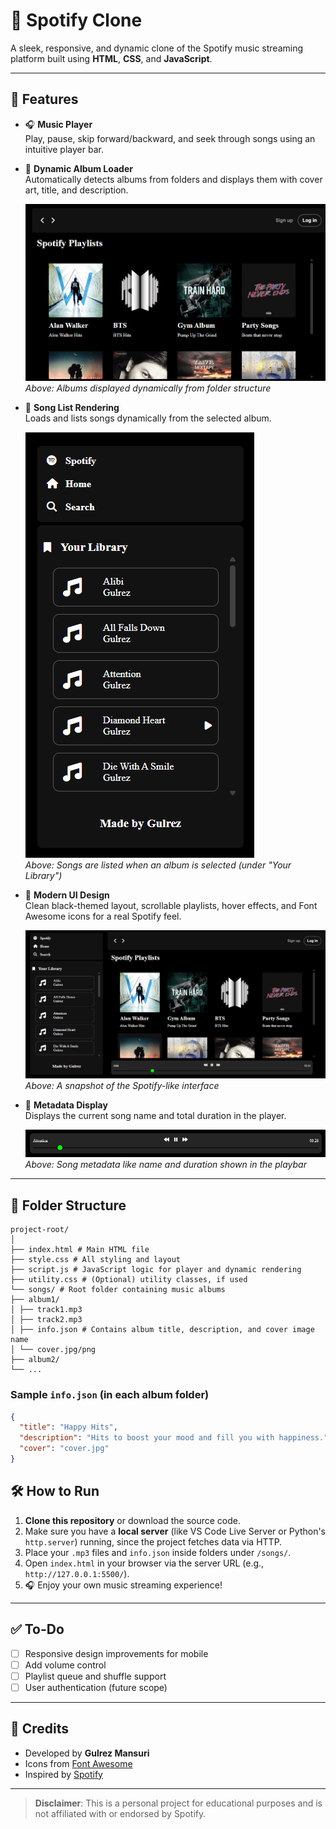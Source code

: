 # 🎵 Spotify Clone

A sleek, responsive, and dynamic clone of the Spotify music streaming platform built using **HTML**, **CSS**, and **JavaScript**.

---

## 🚀 Features

- 🎧 **Music Player**  
  Play, pause, skip forward/backward, and seek through songs using an intuitive player bar.

- 📁 **Dynamic Album Loader**  
  Automatically detects albums from folders and displays them with cover art, title, and description.

  ![Album Cards](assets/album-cards.png)  
  *Above: Albums displayed dynamically from folder structure*

- 📝 **Song List Rendering**  
  Loads and lists songs dynamically from the selected album.

  ![Songs Loaded](assets/songs-loaded.png)  
  *Above: Songs are listed when an album is selected (under "Your Library")*

- 🎨 **Modern UI Design**  
  Clean black-themed layout, scrollable playlists, hover effects, and Font Awesome icons for a real Spotify feel.

  ![UI Design](assets/ui-preview.png)  
  *Above: A snapshot of the Spotify-like interface*

- 💾 **Metadata Display**  
  Displays the current song name and total duration in the player.

  ![Now Playing](assets/now-playing.png)  
  *Above: Song metadata like name and duration shown in the playbar*

---

## 📁 Folder Structure

```
project-root/
│
├── index.html # Main HTML file
├── style.css # All styling and layout
├── script.js # JavaScript logic for player and dynamic rendering
├── utility.css # (Optional) utility classes, if used
└── songs/ # Root folder containing music albums
├── album1/
│ ├── track1.mp3
│ ├── track2.mp3
│ ├── info.json # Contains album title, description, and cover image name
│ └── cover.jpg/png
├── album2/
└── ...
```

### Sample `info.json` (in each album folder)

```json
{
  "title": "Happy Hits",
  "description": "Hits to boost your mood and fill you with happiness.",
  "cover": "cover.jpg"
}
```

## 🛠️ How to Run

1. **Clone this repository** or download the source code.
2. Make sure you have a **local server** (like VS Code Live Server or Python's `http.server`) running, since the project fetches data via HTTP.
3. Place your `.mp3` files and `info.json` inside folders under `/songs/`.
4. Open `index.html` in your browser via the server URL (e.g., `http://127.0.0.1:5500/`).
5. 🎧 Enjoy your own music streaming experience!

---

## ✅ To-Do

- [ ] Responsive design improvements for mobile  
- [ ] Add volume control  
- [ ] Playlist queue and shuffle support  
- [ ] User authentication (future scope)

---

## 🙌 Credits

- Developed by **Gulrez Mansuri**
- Icons from [Font Awesome](https://fontawesome.com)
- Inspired by [Spotify](https://www.spotify.com)

---

> **Disclaimer**: This is a personal project for educational purposes and is not affiliated with or endorsed by Spotify.
